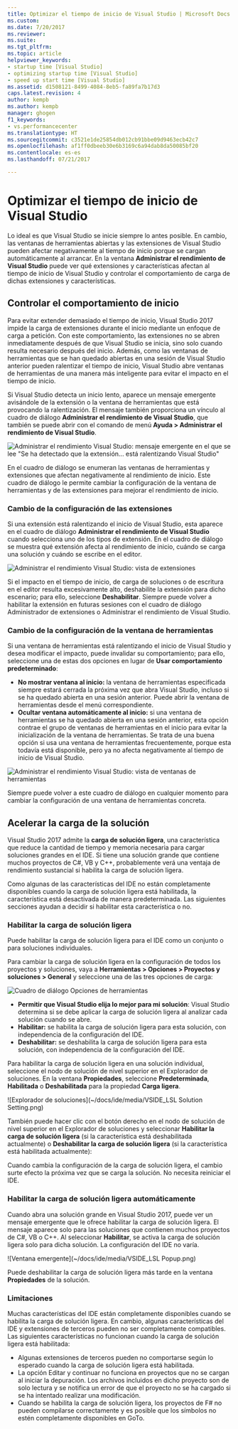 ```yaml
---
title: Optimizar el tiempo de inicio de Visual Studio | Microsoft Docs
ms.custom: 
ms.date: 7/20/2017
ms.reviewer: 
ms.suite: 
ms.tgt_pltfrm: 
ms.topic: article
helpviewer_keywords:
- startup time [Visual Studio]
- optimizing startup time [Visual Studio]
- speed up start time [Visual Studio]
ms.assetid: d1508121-8499-4084-8eb5-fa89fa7b17d3
caps.latest.revision: 4
author: kempb
ms.author: kempb
manager: ghogen
f1_keywords:
- vs.performancecenter
ms.translationtype: HT
ms.sourcegitcommit: c3521e1de25854db012cb91bbe09d9463ecb42c7
ms.openlocfilehash: af1ff0dbeeb30e6b3169c6a94dab8da50085bf20
ms.contentlocale: es-es
ms.lasthandoff: 07/21/2017

---
```


# <a name="optimize-visual-studio-startup-time"></a>Optimizar el tiempo de inicio de Visual Studio
Lo ideal es que Visual Studio se inicie siempre lo antes posible. En cambio, las ventanas de herramientas abiertas y las extensiones de Visual Studio pueden afectar negativamente al tiempo de inicio porque se cargan automáticamente al arrancar. En la ventana **Administrar el rendimiento de Visual Studio** puede ver qué extensiones y características afectan al tiempo de inicio de Visual Studio y controlar el comportamiento de carga de dichas extensiones y características.

## <a name="control-startup-behavior"></a>Controlar el comportamiento de inicio

Para evitar extender demasiado el tiempo de inicio, Visual Studio 2017 impide la carga de extensiones durante el inicio mediante un enfoque de carga a petición. Con este comportamiento, las extensiones no se abren inmediatamente después de que Visual Studio se inicia, sino solo cuando resulta necesario después del inicio. Además, como las ventanas de herramientas que se han quedado abiertas en una sesión de Visual Studio anterior pueden ralentizar el tiempo de inicio, Visual Studio abre ventanas de herramientas de una manera más inteligente para evitar el impacto en el tiempo de inicio.

Si Visual Studio detecta un inicio lento, aparece un mensaje emergente avisándole de la extensión o la ventana de herramientas que está provocando la ralentización. El mensaje también proporciona un vínculo al cuadro de diálogo **Administrar el rendimiento de Visual Studio**, que también se puede abrir con el comando de menú **Ayuda > Administrar el rendimiento de Visual Studio**.

![Administrar el rendimiento Visual Studio: mensaje emergente en el que se lee "Se ha detectado que la extensión... está ralentizando Visual Studio"](~/docs/ide/media/vside_perfdialog_popup.PNG)

En el cuadro de diálogo se enumeran las ventanas de herramientas y extensiones que afectan negativamente al rendimiento de inicio. Este cuadro de diálogo le permite cambiar la configuración de la ventana de herramientas y de las extensiones para mejorar el rendimiento de inicio.

### <a name="change-extension-settings"></a>Cambio de la configuración de las extensiones

Si una extensión está ralentizando el inicio de Visual Studio, esta aparece en el cuadro de diálogo **Administrar el rendimiento de Visual Studio** cuando selecciona uno de los tipos de extensión. En el cuadro de diálogo se muestra qué extensión afecta al rendimiento de inicio, cuándo se carga una solución y cuándo se escribe en el editor.

![Administrar el rendimiento Visual Studio: vista de extensiones](~/docs/ide/media/vside_perfdialog_extensions.PNG)

Si el impacto en el tiempo de inicio, de carga de soluciones o de escritura en el editor resulta excesivamente alto, deshabilite la extensión para dicho escenario; para ello, seleccione **Deshabilitar**. Siempre puede volver a habilitar la extensión en futuras sesiones con el cuadro de diálogo Administrador de extensiones o Administrar el rendimiento de Visual Studio.

### <a name="change-tool-window-settings"></a>Cambio de la configuración de la ventana de herramientas

Si una ventana de herramientas está ralentizando el inicio de Visual Studio y desea modificar el impacto, puede invalidar su comportamiento; para ello, seleccione una de estas dos opciones en lugar de **Usar comportamiento predeterminado**:

- **No mostrar ventana al inicio:** la ventana de herramientas especificada siempre estará cerrada la próxima vez que abra Visual Studio, incluso si se ha quedado abierta en una sesión anterior. Puede abrir la ventana de herramientas desde el menú correspondiente.
- **Ocultar ventana automáticamente al inicio:** si una ventana de herramientas se ha quedado abierta en una sesión anterior, esta opción contrae el grupo de ventanas de herramientas en el inicio para evitar la inicialización de la ventana de herramientas. Se trata de una buena opción si usa una ventana de herramientas frecuentemente, porque esta todavía está disponible, pero ya no afecta negativamente al tiempo de inicio de Visual Studio.

![Administrar el rendimiento Visual Studio: vista de ventanas de herramientas](~/docs/ide/media/vside_perfdialog_toolwindows.PNG)

Siempre puede volver a este cuadro de diálogo en cualquier momento para cambiar la configuración de una ventana de herramientas concreta.

## <a name="speed-up-solution-load"></a>Acelerar la carga de la solución

Visual Studio 2017 admite la **carga de solución ligera**, una característica que reduce la cantidad de tiempo y memoria necesaria para cargar soluciones grandes en el IDE. Si tiene una solución grande que contiene muchos proyectos de C#, VB y C++, probablemente verá una ventaja de rendimiento sustancial si habilita la carga de solución ligera.

Como algunas de las características del IDE no están completamente disponibles cuando la carga de solución ligera está habilitada, la característica está desactivada de manera predeterminada. Las siguientes secciones ayudan a decidir si habilitar esta característica o no.

### <a name="enable-lightweight-solution-load"></a>Habilitar la carga de solución ligera

Puede habilitar la carga de solución ligera para el IDE como un conjunto o para soluciones individuales.

Para cambiar la carga de solución ligera en la configuración de todos los proyectos y soluciones, vaya a **Herramientas > Opciones > Proyectos y soluciones > General** y seleccione una de las tres opciones de carga:

![Cuadro de diálogo Opciones de herramientas](~/docs/ide/media/VSIDE_LightweightSolutionLoad.png)

- **Permitir que Visual Studio elija lo mejor para mi solución**: Visual Studio determina si se debe aplicar la carga de solución ligera al analizar cada solución cuando se abre. 
- **Habilitar:** se habilita la carga de solución ligera para esta solución, con independencia de la configuración del IDE.
- **Deshabilitar:** se deshabilita la carga de solución ligera para esta solución, con independencia de la configuración del IDE.

Para habilitar la carga de solución ligera en una solución individual, seleccione el nodo de solución de nivel superior en el Explorador de soluciones. En la ventana **Propiedades**, seleccione **Predeterminada**, **Habilitada** o **Deshabilitada** para la propiedad **Carga ligera**.

![Explorador de soluciones](~/docs/ide/media/VSIDE_LSL Solution Setting.png)

También puede hacer clic con el botón derecho en el nodo de solución de nivel superior en el Explorador de soluciones y seleccionar **Habilitar la carga de solución ligera** (si la característica está deshabilitada actualmente) o **Deshabilitar la carga de solución ligera** (si la característica está habilitada actualmente):

Cuando cambia la configuración de la carga de solución ligera, el cambio surte efecto la próxima vez que se carga la solución. No necesita reiniciar el IDE.

### <a name="automatically-enable-lightweight-solution-load"></a>Habilitar la carga de solución ligera automáticamente

Cuando abra una solución grande en Visual Studio 2017, puede ver un mensaje emergente que le ofrece habilitar la carga de solución ligera. El mensaje aparece solo para las soluciones que contienen muchos proyectos de C#, VB o C++. Al seleccionar **Habilitar**, se activa la carga de solución ligera solo para dicha solución. La configuración del IDE no varía.

![Ventana emergente](~/docs/ide/media/VSIDE_LSL Popup.png)

Puede deshabilitar la carga de solución ligera más tarde en la ventana **Propiedades** de la solución.

### <a name="limitations"></a>Limitaciones

Muchas características del IDE están completamente disponibles cuando se habilita la carga de solución ligera. En cambio, algunas características del IDE y extensiones de terceros pueden no ser completamente compatibles.  Las siguientes características no funcionan cuando la carga de solución ligera está habilitada:

- Algunas extensiones de terceros pueden no comportarse según lo esperado cuando la carga de solución ligera está habilitada.
- La opción Editar y continuar no funciona en proyectos que no se cargan al iniciar la depuración. Los archivos incluidos en dicho proyecto son de solo lectura y se notifica un error de que el proyecto no se ha cargado si se ha intentado realizar una modificación.
- Cuando se habilita la carga de solución ligera, los proyectos de F# no pueden compilarse correctamente y es posible que los símbolos no estén completamente disponibles en GoTo.

